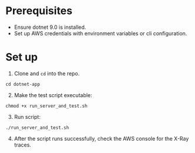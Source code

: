 # Prerequisites
- Ensure dotnet 9.0 is installed.
- Set up AWS credentials with environment variables or cli configuration.

# Set up
1. Clone and `cd` into the repo.
```{bash}
cd dotnet-app
```

2. Make the test script executable:
```{bash}
chmod +x run_server_and_test.sh
```
3. Run script:
```{bash}
./run_server_and_test.sh
```
4. After the script runs successfully, check the AWS console for the X-Ray traces.
